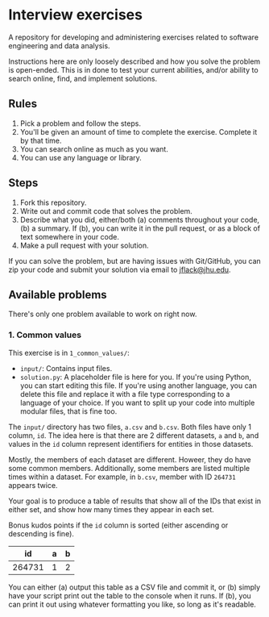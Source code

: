 # Interview exercises
A repository for developing and administering exercises related to software 
engineering and data analysis.

Instructions here are only loosely described and how you solve the problem is 
open-ended. This is in done to test your current abilities, and/or ability to 
search online, find, and implement solutions. 

## Rules
1. Pick a problem and follow the steps.
2. You'll be given an amount of time to complete the exercise. Complete it by that time. 
3. You can search online as much as you want.
4. You can use any language or library.

## Steps
1. Fork this repository.
2. Write out and commit code that solves the problem.
3. Describe what you did, either/both (a) comments throughout your code, 
   (b) a summary. If (b), you can write it in the pull request, or as a block of text somewhere in your code. 
4. Make a pull request with your solution.

If you can solve the problem, but are having issues with Git/GitHub, you can zip 
your code and submit your solution via email to jflack@jhu.edu.

## Available problems
There's only one problem available to work on right now.

### 1. Common values
This exercise is in `1_common_values/`:
- `input/`: Contains input files.
- `solution.py`: A placeholder file is here for you. If you're using Python, you
can start editing this file. If you're using another language, you can delete 
  this file and replace it with a file type corresponding to a language of your 
  choice. If you want to split up your code into multiple modular files, that is
  fine too.

The `input/` directory has two files, `a.csv` and `b.csv`. Both files have only 
1 column, `id`. The idea here is that there are 2 different datasets, `a` and 
`b`, and values in the `id` column represent identifiers for entities in those 
datasets.

Mostly, the members of each dataset are different. Howeer, they do have some 
common members. Additionally, some members are listed multiple times within a 
dataset. For example, in `b.csv`, member with ID `264731` appears twice.

Your goal is to produce a table of results that show all of the IDs that exist 
in either set, and show how many times they appear in each set.

Bonus kudos points if the `id` column is sorted (either ascending or descending 
is fine). 
 
id | a | b |
--- | --- | --- |
264731 | 1 | 2 |

You can either (a) output this table as a CSV file and commit it, or (b) simply 
have your script print out the table to the console when it runs. If (b), you 
can print it out using whatever formatting you like, so long as it's readable.